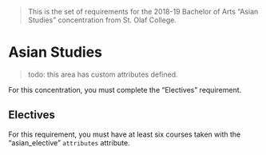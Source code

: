 > This is the set of requirements for the 2018-19 Bachelor of Arts “Asian
> Studies” concentration from St. Olaf College.

# Asian Studies
> todo: this area has custom attributes defined.

For this concentration, you must complete the “Electives” requirement.

## Electives
For this requirement, you must have at least six courses taken with the “asian_elective” `attributes` attribute.


